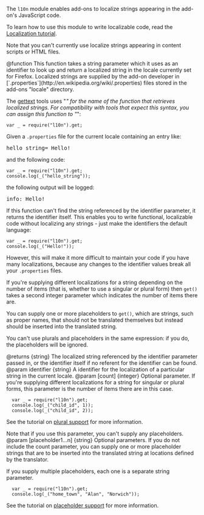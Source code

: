 <!-- This Source Code Form is subject to the terms of the Mozilla Public
   - License, v. 2.0. If a copy of the MPL was not distributed with this
   - file, You can obtain one at http://mozilla.org/MPL/2.0/. -->

The `l10n` module enables add-ons to localize strings appearing in the
add-on's JavaScript code.

To learn how to use this module to write localizable code, read the
[Localization tutorial](dev-guide/tutorials/l10n.html).

Note that you can't currently use localize strings appearing in content
scripts or HTML files.

<api name="get">
@function
  This function takes a string parameter which it uses as an identifier
  to look up and return a localized string in the locale currently set for
  Firefox. Localized strings are supplied by the add-on developer in
  [`.properties`](http://en.wikipedia.org/wiki/.properties) files
  stored in the add-ons "locale" directory.

  The [gettext](https://www.gnu.org/software/gettext/gettext.html) tools
  uses "_" for the name of the function that retrieves localized strings.
  For compatibility with tools that expect this syntax, you can assign
  this function to "_":

    var _ = require("l10n").get;

  Given a `.properties` file for the current locale containing
  an entry like:

<pre>
hello_string= Hello!
</pre>

  and the following code:

    var _ = require("l10n").get;
    console.log(_("hello_string"));

  the following output will be logged:

<pre>
info: Hello!
</pre>

  If this function can't find the string referenced by the identifier
  parameter, it returns the identifier itself. This enables you to write
  functional, localizable code without localizing any strings - just make
  the identifiers the default language:

    var _ = require("l10n").get;
    console.log(_("Hello!"));

  However, this will make it more difficult to maintain your code if you
  have many localizations, because any changes to the identifier values
  break all your `.properties` files.

  If you're supplying different localizations for a string depending on
  the number of items (that is, whether to use a singular or plural form)
  then `get()` takes a second integer parameter which indicates the
  number of items there are.

  You can supply one or more placeholders to `get()`, which are strings,
  such as proper names, that should not be translated themselves but instead
  should be inserted into the translated string.

  You can't use plurals and placeholders in the same expression: if you do,
  the placeholders will be ignored.

@returns {string}
  The localized string referenced by the identifier parameter passed in, or
  the identifier itself if no referent for the identifier can be found.
@param identifier {string}
  A identifier for the localization of a particular string in the current
  locale.
@param [count] {integer}
  Optional parameter.
  If you're supplying different localizations for a string for singular or
  plural forms, this parameter is the number of items there are in this
  case.

      var _ = require("l10n").get;
      console.log(_("child_id", 1));
      console.log(_("child_id", 2));

  See the tutorial on [plural support](dev-guide/tutorials/l10n.html#Plurals)
  for more information.

  Note that if you use this parameter, you can't supply any placeholders.
@param [placeholder1...n] {string}
  Optional parameters.
  If you do not include the count parameter, you can supply one or
  more placeholder strings that are to be inserted into the translated
  string at locations defined by the translator.

  If you supply multiple placeholders, each one is a separate string
  parameter.

      var _ = require("l10n").get;
      console.log(_("home_town", "Alan", "Norwich"));

  See the tutorial on
  [placeholder support](dev-guide/tutorials/l10n.html#Placeholders) for more
  information.

</api>
